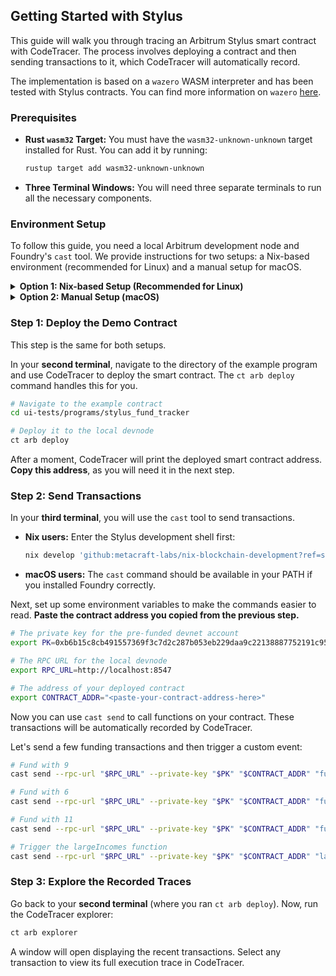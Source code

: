 ## Getting Started with Stylus

This guide will walk you through tracing an Arbitrum Stylus smart contract with CodeTracer. The process involves deploying a contract and then sending transactions to it, which CodeTracer will automatically record.

The implementation is based on a `wazero` WASM interpreter and has been tested with Stylus contracts. You can find more information on `wazero` [here](https://wazero.io/).

### Prerequisites

*   **Rust `wasm32` Target:** You must have the `wasm32-unknown-unknown` target installed for Rust. You can add it by running:
    ```bash
    rustup target add wasm32-unknown-unknown
    ```
*   **Three Terminal Windows:** You will need three separate terminals to run all the necessary components.

### Environment Setup

To follow this guide, you need a local Arbitrum development node and Foundry's `cast` tool. We provide instructions for two setups: a Nix-based environment (recommended for Linux) and a manual setup for macOS.

<details>
<summary><b>Option 1: Nix-based Setup (Recommended for Linux)</b></summary>

This is the easiest way to get started if you have Nix installed.

In your **first terminal**, launch the Stylus development environment. This command will download all the necessary tools.

```bash
nix develop 'github:metacraft-labs/nix-blockchain-development?ref=stylus-tools#stylus'
```

Once inside the new shell, start the local Arbitrum node:

```bash
run-nitro-devnode
```

You should see it producing blocks. Keep this terminal running.

For sending transactions in Step 2, you will also use this Nix shell in your **third terminal** to get access to the `cast` command-line tool.

</details>

<details>
<summary><b>Option 2: Manual Setup (macOS)</b></summary>

If you are on macOS or do not use Nix, follow these steps.

**1. Install Foundry**

Install `foundryup` by following the instructions at https://getfoundry.sh. This will provide the `cast` command-line tool.

**2. Install Stylus**

Run the following command to install the Stylus CLI:
```bash
cargo install cargo-stylus
```
> [!IMPORTANT]
> Make sure `cargo` is from a `rustup` installation, not from Homebrew. If you installed Rust via Homebrew, this step might fail.

**3. Run the Local Devnode**

In your **first terminal**, clone and run the `nitro-devnode`:
```bash
git clone https://github.com/OffchainLabs/nitro-devnode.git
cd nitro-devnode
./run-dev-node.sh
```
You should see it producing blocks. Keep this terminal running.

</details>

### Step 1: Deploy the Demo Contract

This step is the same for both setups.

In your **second terminal**, navigate to the directory of the example program and use CodeTracer to deploy the smart contract. The `ct arb deploy` command handles this for you.

```bash
# Navigate to the example contract
cd ui-tests/programs/stylus_fund_tracker

# Deploy it to the local devnode
ct arb deploy
```

After a moment, CodeTracer will print the deployed smart contract address. **Copy this address**, as you will need it in the next step.

### Step 2: Send Transactions

In your **third terminal**, you will use the `cast` tool to send transactions.

-   **Nix users:** Enter the Stylus development shell first:
    ```bash
    nix develop 'github:metacraft-labs/nix-blockchain-development?ref=stylus-tools#stylus'
    ```
-   **macOS users:** The `cast` command should be available in your PATH if you installed Foundry correctly.

Next, set up some environment variables to make the commands easier to read. **Paste the contract address you copied from the previous step.**

```bash
# The private key for the pre-funded devnet account
export PK=0xb6b15c8cb491557369f3c7d2c287b053eb229daa9c22138887752191c9520659

# The RPC URL for the local devnode
export RPC_URL=http://localhost:8547

# The address of your deployed contract
export CONTRACT_ADDR="<paste-your-contract-address-here>"
```

Now you can use `cast send` to call functions on your contract. These transactions will be automatically recorded by CodeTracer.

Let's send a few funding transactions and then trigger a custom event:

```bash
# Fund with 9
cast send --rpc-url "$RPC_URL" --private-key "$PK" "$CONTRACT_ADDR" "fund(uint256)" 9

# Fund with 6
cast send --rpc-url "$RPC_URL" --private-key "$PK" "$CONTRACT_ADDR" "fund(uint256)" 6

# Fund with 11
cast send --rpc-url "$RPC_URL" --private-key "$PK" "$CONTRACT_ADDR" "fund(uint256)" 11

# Trigger the largeIncomes function
cast send --rpc-url "$RPC_URL" --private-key "$PK" "$CONTRACT_ADDR" "largeIncomes(uint256)" 7
```

### Step 3: Explore the Recorded Traces

Go back to your **second terminal** (where you ran `ct arb deploy`). Now, run the CodeTracer explorer:

```bash
ct arb explorer
```

A window will open displaying the recent transactions. Select any transaction to view its full execution trace in CodeTracer.